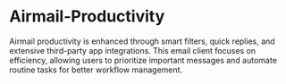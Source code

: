 # Airmail-Productivity
Airmail productivity is enhanced through smart filters, quick replies, and extensive third-party app integrations. This email client focuses on efficiency, allowing users to prioritize important messages and automate routine tasks for better workflow management.
